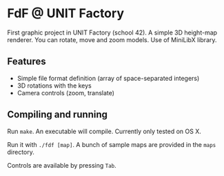 # FdF @ UNIT Factory
First graphic project in UNIT Factory (school 42).
A simple 3D height-map renderer. You can rotate, move and zoom models.
Use of MiniLibX library.

## Features
* Simple file format definition (array of space-separated integers)
* 3D rotations with the keys
* Camera controls (zoom, translate)

## Compiling and running
Run `make`. An executable will compile. Currently only tested on OS X.

Run it with `./fdf [map]`. A bunch of sample maps are provided in the `maps`
directory.

Controls are available by pressing `Tab`.
